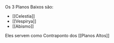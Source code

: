 Os 3 Planos Baixos são:
- [[Celestia]]
- [[Vespirya]]
- [[Abismo]]

Eles servem como Contraponto dos [[Planos Altos]]
